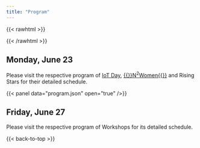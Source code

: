```yaml
---
title: "Program"
---
```


<!-- TODO: Add ics download to footer -->
{{< rawhtml >}}
<div id='calendar'></div>
{{< /rawhtml >}}

## Monday, June 23

Please visit the respective program of [IoT Day](../iot_day_program/), [{{<rawhtml>}}N<sup>2</sup>Women{{</rawhtml>}}](../n2women_program/) and Rising Stars for their detailed schedule.

{{< panel data="program.json" open="true" />}}

## Friday, June 27

Please visit the respective program of Workshops for its detailed schedule.

{{< back-to-top >}}